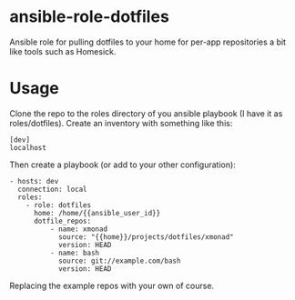 ansible-role-dotfiles
=====================

Ansible role for pulling dotfiles to your home for per-app repositories a bit like tools such as Homesick.

# Usage

Clone the repo to the roles directory of you ansible playbook (I have it as roles/dotfiles). Create an inventory with something like this:

    [dev]
    localhost
    
Then create a playbook (or add to your other configuration):

    - hosts: dev 
      connection: local
      roles:
        - role: dotfiles
          home: /home/{{ansible_user_id}}
          dotfile_repos:
              - name: xmonad
                source: "{{home}}/projects/dotfiles/xmonad"
                version: HEAD
              - name: bash
                source: git://example.com/bash
                version: HEAD
     
Replacing the example repos with your own of course.
